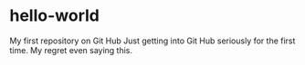 # hello-world
My first repository on Git Hub 
Just getting into Git Hub seriously for the first time. My regret even saying this.
